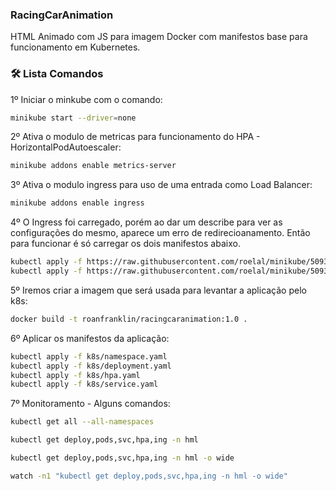 ### RacingCarAnimation

HTML Animado com JS para imagem Docker com manifestos base para funcionamento em Kubernetes.

### 🛠 Lista Comandos

1º Iniciar o minkube com o comando:

```bash
minikube start --driver=none
```

2º Ativa o modulo de metricas para funcionamento do HPA - HorizontalPodAutoescaler:

```bash
minikube addons enable metrics-server
```

3º Ativa o modulo ingress para uso de uma entrada como Load Balancer:

```bash
minikube addons enable ingress
```

4º O Ingress foi carregado, porém ao dar um describe para ver as configurações do mesmo, aparece um erro de redirecioanamento. Então para funcionar é só carregar os dois manifestos abaixo.
```bash
kubectl apply -f https://raw.githubusercontent.com/roelal/minikube/5093d8b21c0931a6c63fa448538761b4bf100ee0/deploy/addons/ingress/ingress-rc.yaml
kubectl apply -f https://raw.githubusercontent.com/roelal/minikube/5093d8b21c0931a6c63fa448538761b4bf100ee0/deploy/addons/ingress/ingress-svc.yaml
```

5º Iremos criar a imagem que será usada para levantar a aplicação pelo k8s:

```bash
docker build -t roanfranklin/racingcaranimation:1.0 .
```

6º Aplicar os manifestos da aplicação:

```bash
kubectl apply -f k8s/namespace.yaml
kubectl apply -f k8s/deployment.yaml
kubectl apply -f k8s/hpa.yaml
kubectl apply -f k8s/service.yaml
```

7º Monitoramento - Alguns comandos:

```bash
kubectl get all --all-namespaces

kubectl get deploy,pods,svc,hpa,ing -n hml

kubectl get deploy,pods,svc,hpa,ing -n hml -o wide

watch -n1 "kubectl get deploy,pods,svc,hpa,ing -n hml -o wide"
```
